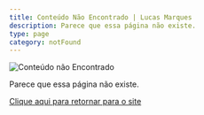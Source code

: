 ```yaml
---
title: Conteúdo Não Encontrado | Lucas Marques
description: Parece que essa página não existe.
type: page
category: notFound
---
```


![Conteúdo não Encontrado](https://media.giphy.com/media/14uQ3cOFteDaU/giphy.gif "Conteúdo não Encontrado")

Parece que essa página não existe.

[Clique aqui para retornar para o site](/)
